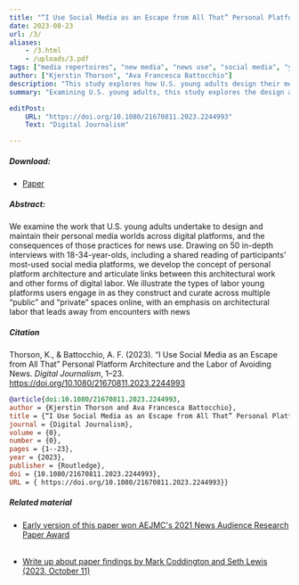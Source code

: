 ```yaml
---
title: "“I Use Social Media as an Escape from All That” Personal Platform Architecture and the Labor of Avoiding News"
date: 2023-08-23
url: /3/
aliases:
    - /3.html
    - /uploads/3.pdf
tags: ["media repertoires", "new media", "news use", "social media", "youth"]
author: ["Kjerstin Thorson", "Ava Francesca Battocchio"]
description: "This study explores how U.S. young adults design their media worlds across platforms, impacting news use, based on 50 guided interviews on social media."
summary: "Examining U.S. young adults, this study explores the design and maintenance of personal media across digital platforms and its impact on news use. Through 50 guided interviews using social media, it introduces the concept of personal platform architecture and its relation to digital labor, highlighting how this work often steers users away from news encounters."

editPost:
    URL: "https://doi.org/10.1080/21670811.2023.2244993"
    Text: "Digital Journalism"

---
```


##### Download:

- [Paper](/3.pdf)

<div class="thinline"></div>

##### Abstract:

We examine the work that U.S. young adults undertake to design and maintain their personal media worlds across digital platforms, and the consequences of those practices for news use. Drawing on 50 in-depth interviews with 18-34-year-olds, including a shared reading of participants’ most-used social media platforms, we develop the concept of personal platform architecture and articulate links between this architectural work and other forms of digital labor. We illustrate the types of labor young platforms users engage in as they construct and curate across multiple “public” and “private” spaces online, with an emphasis on architectural labor that leads away from encounters with news

<div class="thinline"></div>

##### Citation

Thorson, K., & Battocchio, A. F. (2023). “I Use Social Media as an Escape from All That” Personal Platform Architecture and the Labor of Avoiding News. *Digital Journalism*, 1–23. https://doi.org/10.1080/21670811.2023.2244993

```BibTeX
@article{doi:10.1080/21670811.2023.2244993,
author = {Kjerstin Thorson and Ava Francesca Battocchio},
title = {“I Use Social Media as an Escape from All That” Personal Platform Architecture and the Labor of Avoiding News},
journal = {Digital Journalism},
volume = {0},
number = {0},
pages = {1--23},
year = {2023},
publisher = {Routledge},
doi = {10.1080/21670811.2023.2244993},
URL = { https://doi.org/10.1080/21670811.2023.2244993}}

```

<div class="thinline"></div>

##### Related material

+ [Early version of this paper won AEJMC's 2021 News Audience Research Paper Award](https://aejmcwebsite.wordpress.com/2021-news-audience-research-paper-award-winner/)<br><br>

+ [Write up about paper findings by Mark Coddington and Seth Lewis (2023, October 11)](https://rq1.substack.com/p/the-news-will-not-find-you-on-tiktok)